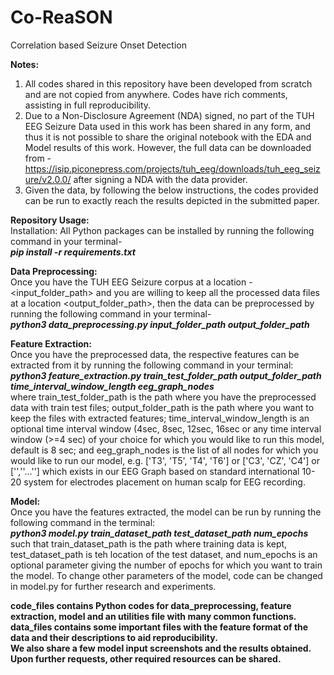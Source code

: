 # Co-ReaSON
Correlation based Seizure Onset Detection <br>

<b>Notes: </b> <br>
1) All codes shared in this repository have been developed from scratch and are not copied from anywhere. Codes have rich comments, assisting in full reproducibility. <br>
2) Due to a Non-Disclosure Agreement (NDA) signed, no part of the TUH EEG Seizure Data used in this work has been shared in any form, and thus it is not possible to share the original notebook with the EDA and Model results of this work. However, the full data can be downloaded from - https://isip.piconepress.com/projects/tuh_eeg/downloads/tuh_eeg_seizure/v2.0.0/   after signing a NDA with the data provider. <br>
3) Given the data, by following the below instructions, the codes provided can be run to exactly reach the results depicted in the submitted paper. <br>

<b> Repository Usage: </b> <br>
Installation: All Python packages can be installed by running the following command in your terminal- <br>
<b> <i> pip install -r requirements.txt </i> </b> <br>

<b> Data Preprocessing: </b> <br> Once you have the TUH EEG Seizure corpus at a location -<input_folder_path> and you are willing to keep all the processed data files at a location <output_folder_path>, then the data can be preprocessed by running the following command in your terminal- <br>
<b> <i> python3 data_preprocessing.py input_folder_path output_folder_path </i> </b> <br>

<b> Feature Extraction: </b> <br> Once you have the preprocessed data, the respective features can be extracted from it by running the following command in your terminal: <br>
<b> <i> python3 feature_extraction.py train_test_folder_path output_folder_path time_interval_window_length eeg_graph_nodes </i> </b> <br>
where train_test_folder_path is the path where you have the preprocessed data with train test files; output_folder_path is the path where you want to keep the files with extracted features; time_interval_window_length is an optional time interval window (4sec, 8sec, 12sec, 16sec or any time interval window (>=4 sec) of your choice for which you would like to run this model, default is 8 sec; and eeg_graph_nodes is the list of all nodes for which you would like to run our model, e.g. ['T3', 'T5', 'T4', 'T6'] or ['C3', 'CZ', 'C4'] or ['',''...''] which exists in our EEG Graph based on standard international 10-20 system for electrodes placement on human scalp for EEG recording. <br> 

<b> Model: </b> <br> Once you have the features extracted, the model can be run by running the following command in the terminal: <br>
<b> <i> python3 model.py train_dataset_path test_dataset_path num_epochs </i> </b> <br>
such that train_dataset_path is the path where training data is kept, test_dataset_path is teh location of the test dataset, and num_epochs is an optional parameter giving the number of epochs for which you want to train the model. To change other parameters of the model, code can be changed in model.py for further research and experiments. <br>

<b> code_files contains Python codes for data_preprocessing, feature extraction, model and an utilities file with many common functions. </b> <br>
<b> data_files contains some important files with the feature format of the data and their descriptions to aid reproducibility. </b> <br>
<b> We also share a few model input screenshots and the results obtained. Upon further requests, other required resources can be shared. </b> <br>
